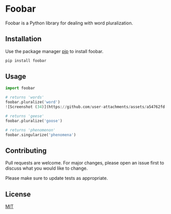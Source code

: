 # Foobar

Foobar is a Python library for dealing with word pluralization.

## Installation

Use the package manager [pip](https://pip.pypa.io/en/stable/) to install foobar.

```bash
pip install foobar
```



## Usage

```python
import foobar

# returns 'words'
foobar.pluralize('word')
![Screenshot (34)](https://github.com/user-attachments/assets/a54762fd-6023-4efb-bb43-8da2df5f7a2b)

# returns 'geese'
foobar.pluralize('goose')

# returns 'phenomenon'
foobar.singularize('phenomena')
```

## Contributing

Pull requests are welcome. For major changes, please open an issue first
to discuss what you would like to change.

Please make sure to update tests as appropriate.

## License

[MIT](https://choosealicense.com/licenses/mit/)
